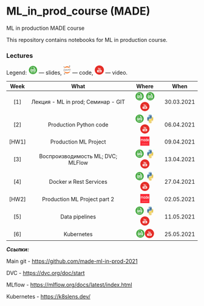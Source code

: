 # ML_in_prod_course (MADE)
ML in production MADE course

This repository contains notebooks for ML in production course.

### Lectures

Legend: ![](./icons/pdf.png) — slides, ![](./icons/jupyter.png) — code, ![](./icons/youtube.png) — video.

Week | What | Where | When
:--: | :--: | :---: | :--:
[1] | Лекция - ML in prod;   Семинар - GIT | [![Lection](./icons/pdf.png)](lections/ML_in_prod_intro.pdf) [![Seminar](./icons/pdf.png)](seminars/GIT.pdf) [![Youtube](./icons/youtube.png)](https://youtu.be/j2TFukHcjDY) | 30.03.2021
[2] | Production Python code | [![](./icons/pdf.png)](lections//Production_python.pdf) [![](./icons/python.jpg)](seminars//ml_project_example-main)  [![](./icons/youtube.png)](https://youtu.be/9dDgfPPgNVU) | 06.04.2021
[HW1] | Production ML Project | [![HW](./icons/made2.png)](hw/hw1.pdf) | 09.04.2021
[3] | Воспроизводимость ML; DVC; MLFlow | [![](./icons/pdf.png)](lections/Vosproizvodimost_dvc.pdf) [![](./icons/python.jpg)](seminars//ml_project_example_with_dvc_ml_flow) [![](./icons/youtube.png)](https://youtu.be/uZ5kVMJej-s) | 13.04.2021
[4] | Docker и Rest Services | [![](./icons/pdf.png)](lections//Docker_and_rest.pdf) [![](./icons/python.jpg)](seminars//inference_examples-main) [![](./icons/youtube.png)](https://youtu.be/bo_lbJtTWAg) | 27.04.2021
[HW2] | Production ML Project part 2 | [![HW](./icons/made2.png)](hw/hw2.pdf) | 02.05.2021
[5] | Data pipelines | [![](./icons/pdf.png)](lections//data_pipelines.pdf) [![](./icons/python.jpg)](seminars//airflow-examples-main) [![](./icons/youtube.png)](https://youtu.be/Ck1EDVhPYFU) | 11.05.2021
[6] | Kubernetes | [![](./icons/pdf.png)](lections//kubernetes.pdf)[![](./icons/youtube.png)](https://youtu.be/qbAcskug5UM) | 25.05.2021

***Ссылки:***

Main git - https://github.com/made-ml-in-prod-2021

DVC    - https://dvc.org/doc/start

MLflow - https://mlflow.org/docs/latest/index.html

Kubernetes - https://k8slens.dev/
